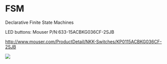 # FSM
Declarative Finite State Machines

LED buttons: Mouser P/N:633-15ACBKG036CF-2SJB

http://www.mouser.com/ProductDetail/NKK-Switches/KP0115ACBKG036CF-2SJB


![](https://github.com/topherCantrell/SnapTacToe/blob/master/Art/TicTacToeSM3.jpg)